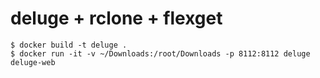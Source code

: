 # deluge + rclone + flexget

```
$ docker build -t deluge .
$ docker run -it -v ~/Downloads:/root/Downloads -p 8112:8112 deluge deluge-web
```
